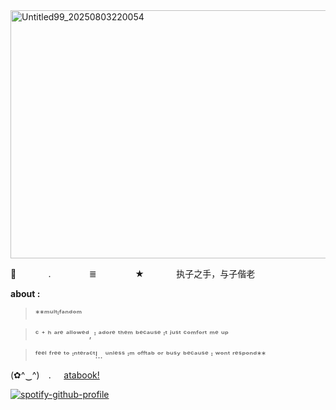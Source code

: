 <img width="736" height="397" alt="Untitled99_20250803220054" src="https://github.com/user-attachments/assets/d981aa74-48b7-44cd-ba40-8b576d12410b" />

<!-- message -->

🌻⠀⠀⠀⠀⠀.⠀⠀⠀⠀⠀⠀≣⠀⠀⠀⠀⠀⠀★⠀⠀⠀⠀⠀执子之手，与子偕老⠀⠀⠀⠀⠀⠀⠀⠀⠀⠀⠀

**about :**

> **ᵐᵘˡᵗᶦᶠᵃⁿᵈᵒᵐ

> ᶜ ⁺ ʰ ᵃʳᵉ ᵃˡˡᵒʷᵉᵈ, ᶦ ᵃᵈᵒʳᵉ ᵗʰᵉᵐ ᵇᵉᶜᵃᵘˢᵉ ᶦᵗ ʲᵘˢᵗ ᶜᵒᵐᶠᵒʳᵗ ᵐᵉ ᵘᵖ

> ᶠᵉᵉˡ ᶠʳᵉᵉ ᵗᵒ ᶦⁿᵗᵉʳᵃᶜᵗ!.. ᵘⁿˡᵉˢˢ ᶦᵐ ᵒᶠᶠᵗᵃᵇ ᵒʳ ᵇᵘˢʸ ᵇᵉᶜᵃᵘˢᵉ ᶦ ʷᵒⁿᵗ ʳᵉˢᵖᵒⁿᵈ**

<!-- atabook -->

(⁠✿⁠^⁠‿⁠^⁠) ⠀.⠀⠀[atabook!](https://xiaoozhengzhou.atabook.org/)

<!--spotify-->

[![spotify-github-profile](https://spotify-github-profile.kittinanx.com/api/view?uid=31eoartwwvi7637xugf2xowzc2d4&cover_image=true&theme=natemoo-re&show_offline=false&background_color=121212&interchange=true&bar_color=db2212&bar_color_cover=false)](https://spotify-github-profile.kittinanx.com/api/view?uid=31eoartwwvi7637xugf2xowzc2d4&redirect=true)

